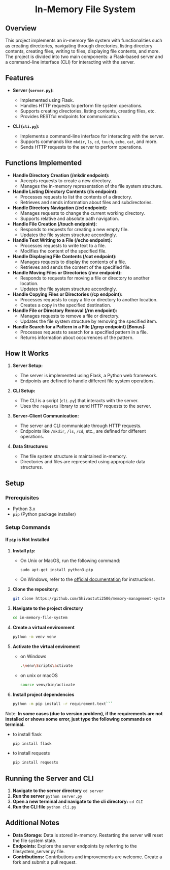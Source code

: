 <h1 align="center">
  <b>In-Memory File System</b>
</h1>

## Overview

This project implements an in-memory file system with functionalities such as creating directories, navigating through directories, listing directory contents, creating files, writing to files, displaying file contents, and more. The project is divided into two main components: a Flask-based server and a command-line interface (CLI) for interacting with the server.

## Features

- **Server (`server.py`):**
  - Implemented using Flask.
  - Handles HTTP requests to perform file system operations.
  - Supports creating directories, listing contents, creating files, etc.
  - Provides RESTful endpoints for communication.

- **CLI (`cli.py`):**
  - Implements a command-line interface for interacting with the server.
  - Supports commands like `mkdir`, `ls`, `cd`, `touch`, `echo`, `cat`, and more.
  - Sends HTTP requests to the server to perform operations.
 
## Functions Implemented
  - **Handle Directory Creation (/mkdir endpoint):**
    - Accepts requests to create a new directory.
    - Manages the in-memory representation of the file system structure.
  - **Handle Listing Directory Contents (/ls endpoint):**
    - Processes requests to list the contents of a directory.
    - Retrieves and sends information about files and subdirectories.
  - **Handle Directory Navigation (/cd endpoint):**
    - Manages requests to change the current working directory.
    - Supports relative and absolute path navigation.
  - **Handle File Creation (/touch endpoint):**
    - Responds to requests for creating a new empty file.
    - Updates the file system structure accordingly.
  - **Handle Text Writing to a File (/echo endpoint):**
    - Processes requests to write text to a file.
    - Modifies the content of the specified file.
  - **Handle Displaying File Contents (/cat endpoint):**
    -   Manages requests to display the contents of a file.
    -   Retrieves and sends the content of the specified file.
  - **Handle Moving Files or Directories (/mv endpoint):**
    - Responds to requests for moving a file or directory to another location.
    - Updates the file system structure accordingly.
  - **Handle Copying Files or Directories (/cp endpoint):**
    - Processes requests to copy a file or directory to another location.
    - Creates a copy in the specified destination.
  - **Handle File or Directory Removal (/rm endpoint):**
    - Manages requests to remove a file or directory.
    - Updates the file system structure by removing the specified item.
  - **Handle Search for a Pattern in a File (/grep endpoint) [Bonus]:**
     -   Processes requests to search for a specified pattern in a file.
     -   Returns information about occurrences of the pattern.

## How It Works

1. **Server Setup:**
   - The server is implemented using Flask, a Python web framework.
   - Endpoints are defined to handle different file system operations.

2. **CLI Setup:**
   - The CLI is a script (`cli.py`) that interacts with the server.
   - Uses the `requests` library to send HTTP requests to the server.

3. **Server-Client Communication:**
   - The server and CLI communicate through HTTP requests.
   - Endpoints like `/mkdir`, `/ls`, `/cd`, etc., are defined for different operations.

4. **Data Structures:**
   - The file system structure is maintained in-memory.
   - Directories and files are represented using appropriate data structures.

## Setup

### Prerequisites

- Python 3.x
- `pip` (Python package installer)

### Setup Commands

#### If `pip` is Not Installed

1. **Install `pip`:**

   - On Unix or MacOS, run the following command:
     ```
     sudo apt-get install python3-pip
     ```

   - On Windows, refer to the [official documentation](https://pip.pypa.io/en/stable/installation/) for instructions.

2. **Clone the repository:**

   ```bash
   git clone https://github.com/Shivastuti2506/memory-management-system.git

3. **Navigate to the project directory**
   ```bash
   cd in-memory-file-system
4. **Create a virtual environment**
   ```bash
   python -m venv venv
5. **Activate the virtual enviroment**
   - on Windows
     ```bash
     .\venv\Scripts\activate
   - on unix or macOS
     ```bash
     source venv/bin/activate
  
6. **Install project dependencies**
   ```bash
   python -m pip install -r requirement.text```
Note: **In some cases (due to version problem), if the requirements are not installed or shows some error, just type the following commands on terminal.**
- to install flask
  ```bash
  pip install flask
- to install requests
  ```bash
  pip install requests

## Running the Server and CLI
1. **Navigate to the server directory** ```cd server```
2. **Run the server** ```python server.py```
3. **Open a new terminal and navigate to the cli directory:** ```cd CLI```
4. **Run the CLI file** ```python cli.py```

## Additional Notes
- **Data Storage:** Data is stored in-memory. Restarting the server will reset the file system state.
- **Endpoints:** Explore the server endpoints by referring to the filesystem_server.py file.
- **Contributions:** Contributions and improvements are welcome. Create a fork and submit a pull request.



  
  
  




